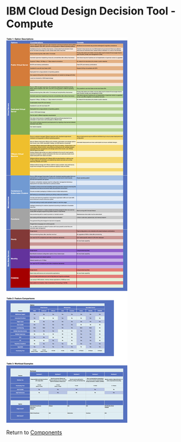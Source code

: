 # IBM Cloud Design Decision Tool - Compute

![Options](/images/compute.png)

Return to [Components](README.md)
